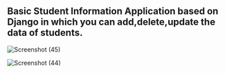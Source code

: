 ##  Basic Student Information Application based on Django in which you can add,delete,update the data of students.


![Screenshot (45)](https://user-images.githubusercontent.com/83807163/128487967-f5cd5baf-afb0-4534-9733-3af6b2acf2d5.png)


![Screenshot (44)](https://user-images.githubusercontent.com/83807163/128487913-3876eb5f-b9ad-409f-a400-21005d8772b9.png)
